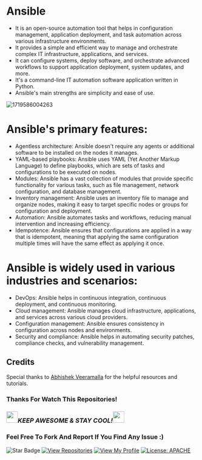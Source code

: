 # Ansible 

-  It is an open-source automation tool that helps in configuration management, application deployment, and task automation across various infrastructure environments.
-  It provides a simple and efficient way to manage and orchestrate complex IT infrastructure, applications, and services.
-  It can configure systems, deploy software, and orchestrate advanced workflows to support application deployment, system updates, and more.
-  It's a command-line IT automation software application written in Python.
-  Ansible's main strengths are simplicity and ease of use.

  
![1719586004263](https://github.com/iamvikramkumar/ansible/assets/89016145/3d5223fa-4c19-419b-abb0-b14efe182d08)


  
# Ansible's primary features:

- Agentless architecture: Ansible doesn't require any agents or additional software to be installed on the nodes it manages.
- YAML-based playbooks: Ansible uses YAML (Yet Another Markup Language) to define playbooks, which are sets of tasks and configurations to be executed on nodes.
- Modules: Ansible has a vast collection of modules that provide specific functionality for various tasks, such as file management, network configuration, and database management.
- Inventory management: Ansible uses an inventory file to manage and organize nodes, making it easy to target specific nodes or groups for configuration and deployment.
- Automation: Ansible automates tasks and workflows, reducing manual intervention and increasing efficiency.
- Idempotence: Ansible ensures that configurations are applied in a way that is idempotent, meaning that applying the same configuration multiple times will have the same effect as applying it once.

# Ansible is widely used in various industries and scenarios:
- DevOps: Ansible helps in continuous integration, continuous deployment, and continuous monitoring.
- Cloud management: Ansible manages cloud infrastructure, applications, and services across various cloud providers.
- Configuration management: Ansible ensures consistency in configuration across nodes and environments.
- Security and compliance: Ansible helps in automating security patches, compliance checks, and vulnerability management.


## Credits

Special thanks to [Abhishek Veeramalla](https://www.youtube.com/playlist?list=PLdpzxOOAlwvLxd5nmtmORCmhD5jkrNbuE) for the helpful resources and tutorials.


### Thanks For Watch This Repositories!

### <img src="https://media.giphy.com/media/WUlplcMpOCEmTGBtBW/giphy.gif" width="30"><i>KEEP AWESOME & STAY COOL!</i><img src="https://media.giphy.com/media/WUlplcMpOCEmTGBtBW/giphy.gif" width="30">

### Feel Free To Fork And Report If You Find Any Issue :)

![Star Badge](https://img.shields.io/static/v1?label=%F0%9F%8C%9F&message=If%20Useful&style=style=flat&color=BC4E99)
[![View Repositories](https://img.shields.io/badge/View-My_Repositories-blue?logo=GitHub)](https://github.com/iamvikramkumar?tab=repositories)
[![View My Profile](https://img.shields.io/badge/View-My_Profile-green?logo=GitHub)](https://github.com/iamvikramkumar)
[![License: APACHE](https://img.shields.io/badge/License-APACHE-blue.svg)](LICENSE)
</div>

